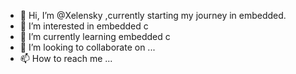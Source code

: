 - 👋 Hi, I’m @Xelensky ,currently starting my journey in embedded.
- 👀 I’m interested in embedded c
- 🌱 I’m currently learning embedded c
- 💞️ I’m looking to collaborate on ...
- 📫 How to reach me ...


